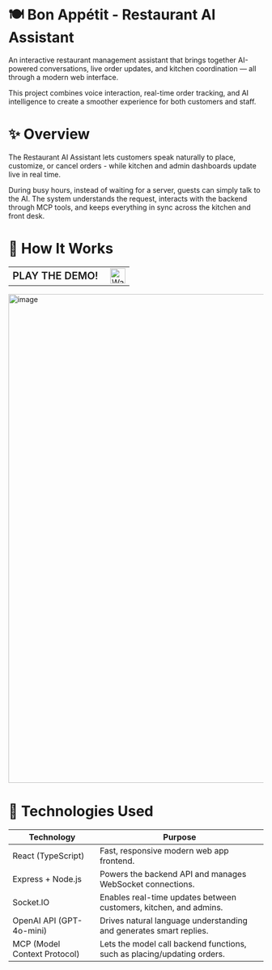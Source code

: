 # 🍽️ Bon Appétit - Restaurant AI Assistant

An interactive restaurant management assistant that brings together AI-powered conversations, live order updates, and kitchen coordination — all through a modern web interface.

This project combines voice interaction, real-time order tracking, and AI intelligence to create a smoother experience for both customers and staff.

# ✨ Overview

The Restaurant AI Assistant lets customers speak naturally to place, customize, or cancel orders - while kitchen and admin dashboards update live in real time.

During busy hours, instead of waiting for a server, guests can simply talk to the AI. The system understands the request, interacts with the backend through MCP tools, and keeps everything in sync across the kitchen and front desk.

# 🧠 How It Works

<table align="center">
  <tr>
    <td style="vertical-align: middle; text-align: center; border: none;">
      <span style="font-size:20px; font-weight:600;">PLAY THE DEMO!</span>
    </td>
    <td style="vertical-align: middle; text-align: center; border: none;">
      <a href="https://drive.google.com/file/d/1sXK7GhIB-pxYLbvUUU9VstuxAA_PhF1V/view?usp=sharing" target="_blank">
        <img src="https://img.icons8.com/ios-filled/100/play-button-circled--v1.png"
             alt="Watch Demo"
             width="30"
             height="30"
             style="vertical-align:middle; margin-left:8px;"/>
      </a>
    </td>
  </tr>
</table>
<img width="1636" height="966" alt="image" src="https://github.com/user-attachments/assets/a90bf5df-4f42-4daa-adf6-913a9e5356ae" />

# 🧩 Technologies Used
| Technology                | Purpose                                                             |
|---------------------------|---------------------------------------------------------------------|
| React (TypeScript)        | Fast, responsive modern web app frontend.                 |
| Express + Node.js         | Powers the backend API and manages WebSocket connections.           |
| Socket.IO                 | Enables real-time updates between customers, kitchen, and admins.   |
| OpenAI API (GPT-4o-mini)  | Drives natural language understanding and generates smart replies.  |
| MCP (Model Context Protocol) | Lets the model call backend functions, such as placing/updating orders. |

